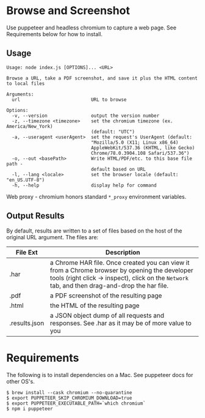 # Browse and Screenshot
Use puppeteer and headless chromium to capture a web page. See Requirements below for how to install.

## Usage
```shell
Usage: node index.js [OPTIONS]... <URL>

Browse a URL, take a PDF screenshot, and save it plus the HTML content to local files

Arguments:
  url                          URL to browse

Options:
  -v, --version                output the version number
  -z, --timezone <timezone>    set the chromium timezone (ex. America/New_York)
                               (default: "UTC")
  -a, --useragent <userAgent>  set the request's UserAgent (default:
                               "Mozilla/5.0 (X11; Linux x86_64)
                               AppleWebKit/537.36 (KHTML, like Gecko)
                               Chrome/78.0.3904.108 Safari/537.36")
  -o, --out <basePath>         Write HTML/PDF/etc. to this base file path -
                               default based on URL
  -l, --lang <locale>          set the browser locale (default: "en_US.UTF-8")
  -h, --help                   display help for command
```
Web proxy - chromium honors standard `*_proxy` environment variables.

## Output Results
By default, results are written to a set of files based on the host of the original URL argument. The files are:

| File Ext | Description                                                                                                                                                                                     |
| ---- |-------------------------------------------------------------------------------------------------------------------------------------------------------------------------------------------------|
| .har | a Chrome HAR file. Once created you can view it from a Chrome browser by opening the developer tools (right click -> inspect), click on the `Network` tab, and then drag-and-drop the har file. |
| .pdf | a PDF screenshot of the resulting page                                                                                                                                                          |
| .html | the HTML of the resulting page                                                                                                                                                                  |
| .results.json | a JSON object dump of all requests and responses. See .har as it may be of more value to you                                                                                                    |

# Requirements
The following is to install dependencies on a Mac. See puppeteer docs for other OS's.
```shell
$ brew install --cask chromium --no-quarantine
$ export PUPPETEER_SKIP_CHROMIUM_DOWNLOAD=true
$ export PUPPETEER_EXECUTABLE_PATH=`which chromium`
$ npm i puppeteer
```